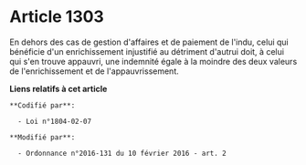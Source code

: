 # Article 1303

En dehors des cas de gestion d'affaires et de paiement de l'indu, celui qui bénéficie d'un enrichissement injustifié au
détriment d'autrui doit, à celui qui s'en trouve appauvri, une indemnité égale à la moindre des deux valeurs de
l'enrichissement et de l'appauvrissement.

**Liens relatifs à cet article**

	**Codifié par**:

	  - Loi n°1804-02-07

	**Modifié par**:

	  - Ordonnance n°2016-131 du 10 février 2016 - art. 2
